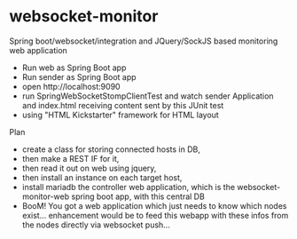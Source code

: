 # websocket-monitor
Spring boot/websocket/integration and JQuery/SockJS based monitoring web application

* Run web as Spring Boot app
* Run sender as Spring Boot app
* open http://localhost:9090
* run SpringWebSocketStompClientTest and watch sender Application and index.html receiving content sent by this JUnit test
* using "HTML Kickstarter" framework for HTML layout

Plan
* create a class for storing connected hosts in DB,
* then make a REST IF for it,
* then read it out on web using jquery,
* then install an instance on each target host,
* install mariadb the controller web application, which is the websocket-monitor-web spring boot app, with this central DB
* BooM! You got a web application which just needs to know which nodes exist... enhancement would be to feed this webapp with these infos from the nodes directly via websocket push...

